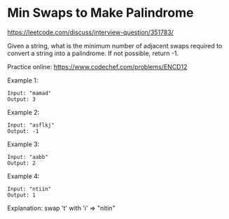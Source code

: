 # Min Swaps to Make Palindrome

https://leetcode.com/discuss/interview-question/351783/

Given a string, what is the minimum number of adjacent swaps required to convert a string into a palindrome. If not possible, return -1.

Practice online: https://www.codechef.com/problems/ENCD12

Example 1:

    Input: "mamad"
    Output: 3

Example 2:

    Input: "asflkj"
    Output: -1

Example 3:

    Input: "aabb"
    Output: 2

Example 4:

    Input: "ntiin"
    Output: 1
Explanation: swap 't' with 'i' => "nitin"
